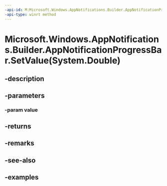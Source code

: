 ```yaml
---
-api-id: M:Microsoft.Windows.AppNotifications.Builder.AppNotificationProgressBar.SetValue(System.Double)
-api-type: winrt method
---
```


# Microsoft.Windows.AppNotifications.Builder.AppNotificationProgressBar.SetValue(System.Double)

<!--
public Microsoft.Windows.AppNotifications.Builder.AppNotificationProgressBar SetValue (double value);
-->


## -description

## -parameters

### -param value

## -returns

## -remarks

## -see-also

## -examples



